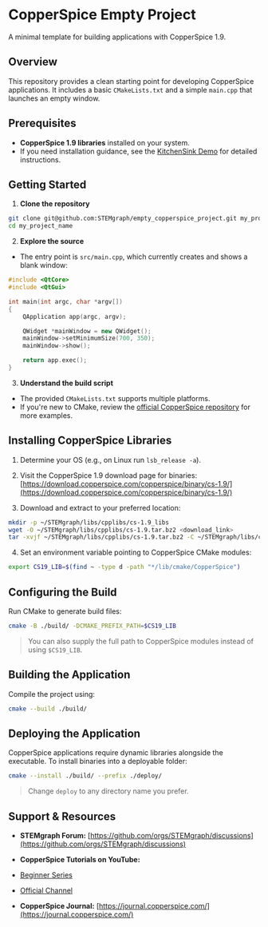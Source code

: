 # CopperSpice Empty Project

A minimal template for building applications with CopperSpice 1.9.

## Overview

This repository provides a clean starting point for developing CopperSpice applications. It includes a basic `CMakeLists.txt` and a simple `main.cpp` that launches an empty window.

## Prerequisites

- **CopperSpice 1.9 libraries** installed on your system.
- If you need installation guidance, see the [KitchenSink Demo](https://github.com/STEMgraph/abe720ad-32b4-4303-9b61-5875f592c05c) for detailed instructions.

## Getting Started

1. **Clone the repository**

```bash
git clone git@github.com:STEMgraph/empty_copperspice_project.git my_project_name
cd my_project_name
````

2. **Explore the source**

* The entry point is `src/main.cpp`, which currently creates and shows a blank window:

```cpp
#include <QtCore>
#include <QtGui>

int main(int argc, char *argv[])
{
    QApplication app(argc, argv);

    QWidget *mainWindow = new QWidget();
    mainWindow->setMinimumSize(700, 350);
    mainWindow->show();

    return app.exec();
}
```

3. **Understand the build script**

* The provided `CMakeLists.txt` supports multiple platforms.
* If you're new to CMake, review the [official CopperSpice repository](https://github.com/copperspice) for more examples.

## Installing CopperSpice Libraries

1. Determine your OS (e.g., on Linux run `lsb_release -a`).

2. Visit the CopperSpice 1.9 download page for binaries:
[https://download.copperspice.com/copperspice/binary/cs-1.9/](https://download.copperspice.com/copperspice/binary/cs-1.9/)

3. Download and extract to your preferred location:

```bash
mkdir -p ~/STEMgraph/libs/cpplibs/cs-1.9_libs
wget -O ~/STEMgraph/libs/cpplibs/cs-1.9.tar.bz2 <download_link>
tar -xvjf ~/STEMgraph/libs/cpplibs/cs-1.9.tar.bz2 -C ~/STEMgraph/libs/cpplibs/cs-1.9_libs
```

4. Set an environment variable pointing to CopperSpice CMake modules:

```bash
export CS19_LIB=$(find ~ -type d -path "*/lib/cmake/CopperSpice")
```

## Configuring the Build

Run CMake to generate build files:

```bash
cmake -B ./build/ -DCMAKE_PREFIX_PATH=$CS19_LIB
```

> You can also supply the full path to CopperSpice modules instead of using `$CS19_LIB`.

## Building the Application

Compile the project using:

```bash
cmake --build ./build/
```

## Deploying the Application

CopperSpice applications require dynamic libraries alongside the executable. To install binaries into a deployable folder:

```bash
cmake --install ./build/ --prefix ./deploy/
```

> Change `deploy` to any directory name you prefer.

## Support & Resources

* **STEMgraph Forum:** [https://github.com/orgs/STEMgraph/discussions](https://github.com/orgs/STEMgraph/discussions)
* **CopperSpice Tutorials on YouTube:**

* [Beginner Series](https://www.youtube.com/watch?v=OhyylLAHQHc&list=PLwW_X4nvqRnxfwo7tXsC3Szu-gc4sv1mp)
* [Official Channel](https://www.youtube.com/watch?v=jvxWitw00CU&list=PL9GxRn_rQx8M1FkGO0K6kqvHDdwwZ2JB2)
* **CopperSpice Journal:** [https://journal.copperspice.com/](https://journal.copperspice.com/)
